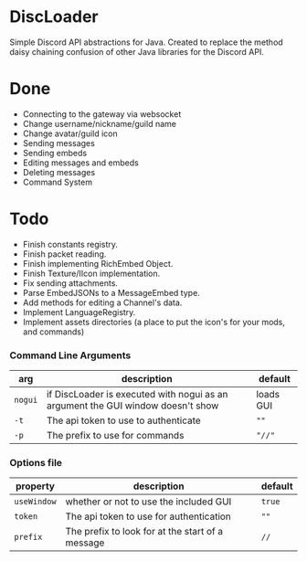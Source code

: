 # DiscLoader
Simple Discord API abstractions for Java.
Created to replace the method daisy chaining confusion of other Java libraries for the Discord API.

# Done
- Connecting to the gateway via websocket
- Change username/nickname/guild name
- Change avatar/guild icon
- Sending messages
- Sending embeds
- Editing messages and embeds
- Deleting messages
- Command System

# Todo
- Finish constants registry.
- Finish packet reading.
- Finish implementing RichEmbed Object.
- Finish Texture/IIcon implementation.
- Fix sending attachments.
- Parse EmbedJSONs to a MessageEmbed type.
- Add methods for editing a Channel's data.
- Implement LanguageRegistry.
- Implement assets directories (a place to put the icon's for your mods, and commands)

### Command Line Arguments

| arg | description | default |
|-----|--------------|---------|
| `nogui` | if DiscLoader is executed with nogui as an argument the GUI window doesn't show | loads GUI |
| `-t` | The api token to use to authenticate | `""` |
| `-p` | The prefix to use for commands | `"//"` |

### Options file

| property | description | default |
|----------|-------------|---------|
| `useWindow` | whether or not to use the included GUI | `true` |
| `token` | The api token to use for authentication | `""` |
| `prefix` | The prefix to look for at the start of a message | `//` |
